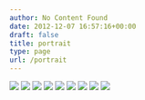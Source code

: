 ```yaml
---
author: No Content Found
date: 2012-12-07 16:57:16+00:00
draft: false
title: portrait
type: page
url: /portrait
---
```


![](http://static1.squarespace.com/static/4f3f61bae4b063b909445965/4f71f04de4b0f5c2f0f00671/51bdf6e1e4b0adfaf4a7a80a/1371404004220/20130113-GKAR7015.jpg)
![](http://static1.squarespace.com/static/4f3f61bae4b063b909445965/4f71f04de4b0f5c2f0f00671/4f778d98e4b0378556f5afd8/1333235096602/Portrait-1.jpg)
![](http://static1.squarespace.com/static/4f3f61bae4b063b909445965/4f71f04de4b0f5c2f0f00671/4f778d98e4b0378556f5afdd/1333235096838/Portrait-4.jpg)
![](http://static1.squarespace.com/static/4f3f61bae4b063b909445965/4f71f04de4b0f5c2f0f00671/4f778da5e4b0378556f5b069/1333235109512/Portrait-12.jpg)
![](http://static1.squarespace.com/static/4f3f61bae4b063b909445965/4f71f04de4b0f5c2f0f00671/4f778d98e4b0378556f5afde/1333235096840/Portrait-6.jpg)
![](http://static1.squarespace.com/static/4f3f61bae4b063b909445965/4f71f04de4b0f5c2f0f00671/4f778d9ae4b0378556f5aff1/1333235098414/Portrait-7.jpg)
![](http://static1.squarespace.com/static/4f3f61bae4b063b909445965/4f71f04de4b0f5c2f0f00671/4f778d9ae4b0378556f5aff2/1333235098421/Portrait-8.jpg)
![](http://static1.squarespace.com/static/4f3f61bae4b063b909445965/4f71f04de4b0f5c2f0f00671/4f778d9be4b0378556f5affe/1333235099779/Portrait-9.jpg)
![](http://static1.squarespace.com/static/4f3f61bae4b063b909445965/4f71f04de4b0f5c2f0f00671/4f778da3e4b0378556f5b051/1333235107663/Portrait-11.jpg)

